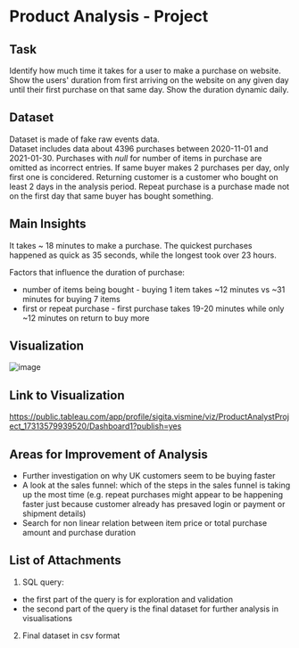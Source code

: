 # Product Analysis - Project


## Task

Identify how much time it takes for a user to make a purchase on website.
Show the users' duration from first arriving on the website on any given day until their first purchase on that same day. 
Show the duration dynamic daily.


## Dataset

Dataset is made of fake raw events data. <br>
Dataset includes data about 4396 purchases between 2020-11-01 and 2021-01-30.
Purchases with _null_ for number of items in purchase are omitted as incorrect entries. 
If same buyer makes 2 purchases per day, only first one is concidered.
Returning customer is a customer who bought on least 2 days in the analysis period.
Repeat purchase is a purchase made not on the first day that same buyer has bought something.


## Main Insights

It takes ~ 18 minutes to make a purchase. 
The quickest purchases happened as quick as 35 seconds, while the longest took over 23 hours.

Factors that influence the duration of purchase:
- number of items being bought - buying 1 item takes ~12 minutes vs ~31 minutes for buying 7 items
- first or repeat purchase - first purchase takes 19-20 minutes while only ~12 minutes on return to buy more


## Visualization

![image](https://github.com/user-attachments/assets/a5566f4c-6c0e-4c14-9bd7-e465e98b1aff)


## Link to Visualization

https://public.tableau.com/app/profile/sigita.vismine/viz/ProductAnalystProject_17313579939520/Dashboard1?publish=yes


## Areas for Improvement of Analysis

- Further investigation on why UK customers seem to be buying faster
- A look at the sales funnel: which of the steps in the sales funnel is taking up the most time (e.g. repeat purchases might appear to be happening faster just because customer already has presaved login or payment or shipment details)
- Search for non linear relation between item price or total purchase amount and purchase duration


## List of Attachments

1. SQL query:
- the first part of the query is for exploration and validation
- the second part of the query is the final dataset for further analysis in visualisations

2. Final dataset in csv format
